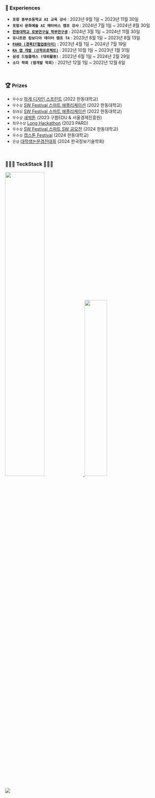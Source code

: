 ### 🙈 Experiences

- **```포항 동부초등학교 AI 교육 강사```** : 2023년 9월 1일 ~ 2023년 11월 30일<br>
- **```포항시 문화예술 AI 메타버스 캠프 강사```** : 2024년 7월 1일 ~ 2024년 8월 30일<br>
- **[```한동대학교 로봇연구실 학부연구생```](https://github.com/haram22/Liku_App.git)** : 2024년 3월 1일 ~ 2024년 11월 30일<br>
- **```유니트윈 캄보디아 데이터 캠프 TA```** : 2023년 8월 1일 ~ 2023년 8월 13일<br>
- **[```PARD (경북IT협업동아리)```](https://github.com/haram22/PARD_iOS)** : 2023년 4월 1일 ~ 2024년 7월 19일<br>
- **[```RA 앱 개발 (산학프로젝트)```](https://github.com/haram22/RA_app_2.git)** : 2022년 10월 1일 ~ 2023년 1월 31일<br>
- **```삼성 드림클래스 (대외활동)```** : 2022년 6월 1일 ~ 2024년 2월 29일<br>
- **```소다 학회 (앱개발 학회)```** : 2021년 12월 1일 ~ 2022년 12월 6일<br>
<br>

### 🏆 Prizes

- ```우수상``` [하계 디자인 스프린트](https://github.com/haram22/ZeroSoda22.git) (2022 한동대학교)<br>
- ```우수상```	[SW Festival 스마트 애플리케이션](https://github.com/haram22/ZeroSoda22.git) (2022 한동대학교)<br>
- ```장려상```	[SW Festival 스마트 애플리케이션](https://github.com/haram22/mobile-app-project.git) (2022 한동대학교)<br>
- ```우수상```	[새싹톤](https://github.com/haram22/sessakthon.git) (2023 구름EDU & 서울경제진흥원)<br>
- ```최우수상```  [Long Hackathon](https://github.com/haram22/Sabotage_Client.git) (2023 PARD)<br>
- ```우수상```	[SW Festival 스마트 SW 공모전](https://github.com/haram22/Sabotage_Client.git) (2024 한동대학교)<br>
- ```우수상```	[캡스톤 Festival](https://github.com/haram22/Liku_App.git) (2024 한동대학교)<br>
- ```은상```	[대학생논문경진대회](https://github.com/haram22/Liku_App.git) (2024 한국정보기술학회)<br>
<br>

### 👩🏻‍💻 TeckStack 👩🏻‍💻

<a href="https://github.com/anuraghazra/github-readme-stats">
  <img src="https://github-readme-stats.vercel.app/api?username=haram22&show_icons=true&theme=material-palenight&hide_border=true&bg_color=20232a&icon_color=E3E3E3A8&text_color=fff&title_color=918FE0&count_private=true" width=50.2% />
</a>

<a href="https://github.com/haram22/github-stats">
<img src="https://github-readme-stats.vercel.app/api/top-langs/?username=haram22&layout=compact&theme=material-palenight&hide_border=true&bg_color=20232a&icon_color=E3E3E3A8&text_color=fff&title_color=918FE0&count_private=true" width=38.2% />
  
</a>
<a href="https://github.com/ashutosh00710/github-readme-activity-graph">
</a>
<br><br>

<!--
## Experience
### 1. **PARD (동아리)** | 운영진 · iOS 파트장  
2023.04.01 - 2024.07.19  
- **경북 IT 협업 동아리**의 운영진으로 활동하며 약 50명의 동아리원들을 관리/운영하였습니다.  
- **해커톤**, **네트워킹** 등 다양한 행사를 기획 및 운영하였습니다.
- **iOS 파트장**으로 활동하며 동아리원들에게 **Swift 언어**와 **UIKit 프레임워크**를 교육하기 위해 직접 커리큘럼, 교육 자료 및 과제를 제작하여 교육하고 관리 및 매니징 하였습니다.

### 2. **삼성 드림클래스 (대외활동)** | 멘토  
2022.06.01 - 2024.02.29  
- 한 회당 **10명의 중학생들**을 대상으로 진로, 학교 생활, 교과, 관계 등 다양한 주제로 멘토링을 진행하였습니다.  
- 학생들에게 **긍정적 영향**을 미칠 수 있도록 다양한 분야에서 조언을 제공하였습니다.

### 3. **유니트윈 캄보디아 데이터 캠프** | Teaching Assistant (TA)  
2023.08.01 - 2023.08.13  
- 캄보디아 학생들의 **데이터 분석** 및 **Flutter 앱 개발** 수업을 보조하며, 수업 이해를 돕고 행사 운영을 지원하였습니다.  
- 현지 학생들의 **수업 이해도 향상**을 위해 **피드백**을 제공하며 학습 효과를 높였습니다.

### 4. **SODA (학회)** | 개발멘토 · 부학회장  
2021.11.18 - 2022.06.30  
- 부학회장으로 활동하며 **Slack**, **Notion** 등을 관리하고 학회를 운영하였습니다.  
- **개발 교육 멘토**로 활동하며 학습 효과를 높이기 위한 자체 **Boilerplate**를 제작하고, **Flutter 교육**을 진행하여 회원들의 기술 향상을 도왔습니다.

---
-->

<br>
<a href="https://hits.seeyoufarm.com"><img src="https://hits.seeyoufarm.com/api/count/incr/badge.svg?url=https%3A%2F%2Fgithub.com%2Fharam22%2F&count_bg=%23FD98E2&title_bg=%23555555&icon=&icon_color=%23DFC0C0&title=hits&edge_flat=false"/></a>

